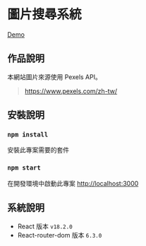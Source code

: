 # 圖片搜尋系統

[Demo](https://boycany.github.io/photo-website)

## 作品說明

本網站圖片來源使用 Pexels API。

> https://www.pexels.com/zh-tw/

## 安裝說明

### `npm install`

安裝此專案需要的套件

### `npm start`

在開發環境中啟動此專案
[http://localhost:3000](http://localhost:3000)

## 系統說明

- React 版本 `v18.2.0`
- React-router-dom 版本 `6.3.0`
